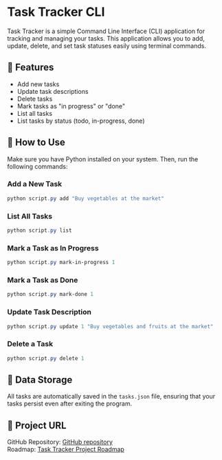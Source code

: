 # Task Tracker CLI  

Task Tracker is a simple Command Line Interface (CLI) application for tracking and managing your tasks. This application allows you to add, update, delete, and set task statuses easily using terminal commands.  

## 📌 Features  

- Add new tasks  
- Update task descriptions  
- Delete tasks  
- Mark tasks as "in progress" or "done"  
- List all tasks  
- List tasks by status (todo, in-progress, done)  

## 🚀 How to Use  

Make sure you have Python installed on your system. Then, run the following commands:  

### Add a New Task  
```powershell
python script.py add "Buy vegetables at the market"
```

### List All Tasks  
```powershell
python script.py list
```

### Mark a Task as In Progress  
```powershell
python script.py mark-in-progress 1
```

### Mark a Task as Done  
```powershell
python script.py mark-done 1
```

### Update Task Description  
```powershell
python script.py update 1 "Buy vegetables and fruits at the market"
```

### Delete a Task  
```powershell
python script.py delete 1
```

## 📂 Data Storage  
All tasks are automatically saved in the `tasks.json` file, ensuring that your tasks persist even after exiting the program.  

## 🔗 Project URL  
GitHub Repository: [GitHub repository](https://github.com/muhammadkusuma/task-tracker-cli)  
Roadmap: [Task Tracker Project Roadmap](https://roadmap.sh/projects/task-tracker)  

